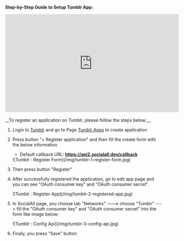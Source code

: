 __Step-by-Step Guide to Setup Tumblr App:__

<iframe width="560" height="315" src="https://www.youtube.com/embed/uf_EkYamUUI" frameborder="0" allowfullscreen></iframe>
<br /><br />
__To register an application on Tumblr, please follow the steps below:__

1. Login to [Tumblr](https://www.tumblr.com/) and go to Page [Tumblr Apps](https://www.tumblr.com/oauth/apps) to create application
2. Press button "+ Register application" and then fill the create form with the below information
    * Default callback URL: __https://api2.socialall.dev/callback__
    
    <div class="soclall-br"></div>
    ![Tumblr : Register Form](/img/tumblr-1-register-form.jpg)
    <div class="soclall-br"></div>
    
3. Then press button "Register"
4. After successfully registered the application, go to edit app page and you can see "OAuth consumer key" and "OAuth consumer secret".
    <div class="soclall-br"></div>
    ![Tumblr : Register App](/img/tumblr-2-registered-app.jpg)
    <div class="soclall-br"></div>
5. In SocialAll page, you choose tab "Networks" ---> choose "Tumblr" ---> fill the "OAuth consumer key" and "OAuth consumer secret" into the form like image below:
    <div class="soclall-br"></div>
    ![Tumblr : Config Api](/img/tumblr-3-config-api.jpg)
    <div class="soclall-br"></div>
6. Finaly, you press "Save" button.